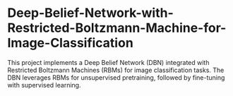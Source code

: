 # Deep-Belief-Network-with-Restricted-Boltzmann-Machine-for-Image-Classification
This project implements a Deep Belief Network (DBN) integrated with Restricted Boltzmann Machines (RBMs) for image classification tasks. The DBN leverages RBMs for unsupervised pretraining, followed by fine-tuning with supervised learning.

